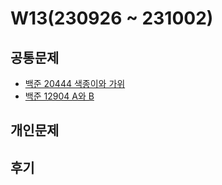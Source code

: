 # W13(230926 ~ 231002)

## 공통문제
- [백준 20444 색종이와 가위](https://www.acmicpc.net/problem/20444)
- [백준 12904 A와 B](https://www.acmicpc.net/problem/12904)

## 개인문제
<!-- - [백준 3273 두 수의 합](https://www.acmicpc.net/problem/3273) -->
<!-- - [백준 17103 골드바흐 파티션](https://www.acmicpc.net/problem/17103) -->
<!-- - [백준 25192 인사성 밝은 곰곰이](https://www.acmicpc.net/problem/25192) -->

## 후기
<!-- 이번 문제 중 리모컨이 생각하기 많이 까다로웠다. 계속 오류를 해결하기 바빴고, 알고보니 정수 리스트와 문자열을 비교하고 있었다. -->
<!-- 앞으로는 이런 부분을 많이 신경써야 겠다. -->